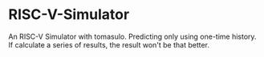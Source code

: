# RISC-V-Simulator

An RISC-V Simulator with tomasulo.
Predicting only using one-time history. If calculate a series of results, the result won't be that better.
